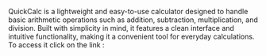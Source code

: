 QuickCalc is a lightweight and easy-to-use calculator designed to handle basic arithmetic operations such as addition, subtraction, multiplication, and division. 
Built with simplicity in mind, it features a clean interface and intuitive functionality, making it a convenient tool for everyday calculations.
To access it click on the link :
 
